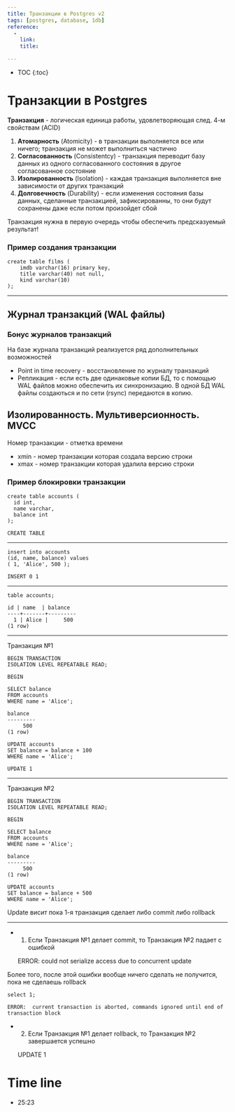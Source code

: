 ```yaml
---
title: Транзакции в Postgres v2
tags: [postgres, database, 1db]
reference:
  -
    link:
    title:

---
```


* TOC 
{:toc}


# Транзакции в Postgres

**Транзакция** - логическая единица работы, удовлетворяющая след. 4-м свойствам (ACID)

1. **Атомарность** (Atomicity) - в транзакции выполняется все или ничего; транзакция не может выполниться частично
2. **Согласованность** (Consistentcy) - транзакция переводит базу данных из одного согласованного состояния в другое согласованное состояние
3. **Изолированность** (Isolation) - каждая транзакция выполняется вне зависимости от других транзакций
4. **Долговечность** (Durability) - если изменения состояния базы данных, сделанные транзакцией, зафиксированны, то они будут сохранены даже если потом произойдет сбой

Транзакция нужна в первую очередь чтобы обеспечить предсказуемый результат!

### Пример создания транзакции

    create table films (
        imdb varchar(16) primary key,
        title varchar(40) not null,
        kind varchar(10)
    );

---

## Журнал транзакций (WAL файлы)

### Бонус журналов транзакций

На базе журнала транзакций реализуется ряд дополнительных возможностей

- Point in time recovery - восстановление по журналу транзакций
- Репликация - если есть две одинаковые копии БД, то с помощью WAL файлов можно обеспечить их синхронизацию. В одной БД WAL файлы создаються и по сети (rsync) передаются в копию.

## Изолированность. Мультиверсионность. MVCC

Номер транзакции - отметка времени

- xmin - номер транзакции которая создала версию строки
- xmax - номер транзакции которая удалила версию строки

### Пример блокировки транзакции

    create table accounts (
      id int,
      name varchar,
      balance int
    );

    CREATE TABLE

---

    insert into accounts
    (id, name, balance) values
    ( 1, 'Alice', 500 );

    INSERT 0 1

---

    table accounts;

    id | name  | balance 
    ----+-------+---------
      1 | Alice |     500
    (1 row)

---

Транзакция №1

    BEGIN TRANSACTION
    ISOLATION LEVEL REPEATABLE READ;

    BEGIN

    SELECT balance
    FROM accounts
    WHERE name = 'Alice';

    balance 
    ---------
         500
    (1 row)

    UPDATE accounts
    SET balance = balance + 100
    WHERE name = 'Alice';

    UPDATE 1

---

Транзакция №2

    BEGIN TRANSACTION
    ISOLATION LEVEL REPEATABLE READ;

    BEGIN

    SELECT balance
    FROM accounts
    WHERE name = 'Alice';

    balance 
    ---------
         500
    (1 row)

    UPDATE accounts
    SET balance = balance + 500
    WHERE name = 'Alice';

Update висит пока 1-я транзакция сделает либо commit либо rollback

---

- 1. Если Транзакция №1 делает commit, то Транзакция №2 падает с ошибкой

    ERROR:  could not serialize access due to concurrent update

Более того, после этой ошибки вообще ничего сделать не получится, пока не сделаешь rollback

    select 1;

    ERROR:  current transaction is aborted, commands ignored until end of transaction block

- 2. Если Транзакция №1 делает rollback, то Транзакция №2 завершается успешно

    UPDATE 1

# Time line

- 25:23
